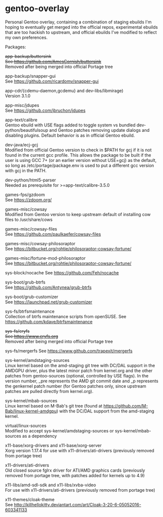 # gentoo-overlay
Personal Gentoo overlay, containing a combination of staging ebuilds I'm hoping
to eventually get merged into the official repos, experimental ebuilds that are
too hackish to upstream, and official ebuilds I've modified to reflect my own
preferences.

Packages:

~~app-backup/buttersink  
See https://github.com/AmesCornish/buttersink~~  
Removed after being merged into official Portage tree

app-backup/snapper-gui  
See https://github.com/ricardomv/snapper-gui

app-cdr/{cdemu-daemon,gcdemu} and dev-libs/libmirage)  
Version 3.1.0

app-misc/jdupes  
See https://github.com/jbruchon/jdupes

app-text/calibre  
Gentoo ebuild with USE flags added to toggle system vs bundled
dev-python/beautifulsoup and Gentoo patches removing update dialogs and
disabling plugins. Default behavior is as in official Gentoo ebuild.

dev-java/ecj-gcj  
Modified from official Gentoo version to check in $PATH for gcj if it is not
found in the current gcc profile. This allows the package to be built if the
user is using GCC 7+ (or an earlier version without USE=gcj) as the default, so
long as /etc/portage/package.env is used to put a different gcc version with gcj
in the PATH.

dev-python/html5-parser  
Needed as prerequisite for >=app-text/calibre-3.5.0

games-fps/gzdoom  
See https://zdoom.org/

games-misc/cowsay  
Modified from Gentoo version to keep upstream default of installing cow files to
/usr/share/cows

games-misc/cowsay-files  
See https://github.com/paulkaefer/cowsay-files

games-misc/cowsay-philosoraptor  
See https://bitbucket.org/rohtie/philosoraptor-cowsay-fortune/

games-misc/fortune-mod-philosoraptor  
See https://bitbucket.org/rohtie/philosoraptor-cowsay-fortune/

sys-block/nocache
See https://github.com/Feh/nocache

sys-boot/grub-btrfs  
See https://github.com/Antynea/grub-btrfs

sys-boot/grub-customizer  
See https://launchpad.net/grub-customizer

sys-fs/btrfsmaintenance  
Collection of btrfs maintenance scripts from openSUSE. See
https://github.com/kdave/btrfsmaintenance

~~sys-fs/cryfs  
See https://www.cryfs.org~~  
Removed after being merged into official Portage tree

sys-fs/mergerfs
See https://www.github.com/trapexit/mergerfs

sys-kernel/amdstaging-sources  
Linux kernel based on the amd-staging git tree with DC/DAL support in the
AMDGPU driver, plus the latest minor patch from kernel.org and the
other patches from gentoo-sources (optional, controlled by USE flags).
In the version number, _pre represents the AMD git commit date and _p
represents the genkernel patch number (for Gentoo patches only, since
upstream patches are pulled directly from kernel.org).

sys-kernel/mbab-sources  
Linux kernel based on M-Bab's git tree (found at
https://github.com/M-Bab/linux-kernel-amdgpu) with the DC/DAL support from
the amd-staging kernel.

virtual/linux-sources  
Modified to accept sys-kernel/amdstaging-sources or sys-kernel/mbab-sources
as a dependency

x11-base/xorg-drivers and x11-base/xorg-server  
Xorg version 1.17.4 for use with x11-drivers/ati-drivers (previously removed
from portage tree)

x11-drivers/ati-drivers  
Old closed source fglrx driver for ATI/AMD graphics cards (previously removed
from portage tree, with patches added for kernels up to 4.9)

x11-libs/amd-sdl-sdk and x11-libs/xvba-video  
For use with x11-drivers/ati-drivers (previously removed from portage tree)

x11-themes/cloak-theme  
See http://killhellokitty.deviantart.com/art/Cloak-3-20-6-05052016-603341133

